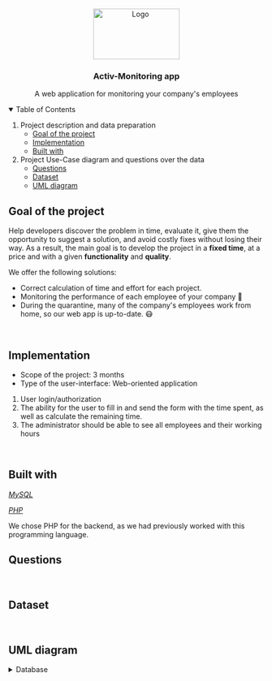 <!-- PROJECT LOGO -->
<br />
<p align="center">
  <a href="https://github.com/othneildrew/Best-README-Template">
    <img src="https://sun9-55.userapi.com/impg/JfiXoEZ3BMNL3kFwkQGTwGGyYDQhB26mnIOHyA/QCZGdd6tPHg.jpg?size=425x216&quality=96&proxy=1&sign=29e13599e98c5890fd0e3c2a424581bc&type=album" alt="Logo" width="170" height="100">
  </a>

  <h3 align="center">Activ-Monitoring app</h3>

  <p align="center">
    A web application for monitoring your company's employees
    <br />
  </p>
</p>

<!-- TABLE OF CONTENTS -->
<details open="open">
  <summary>Table of Contents</summary>
  <ol>
    <li>
      <a >Project description and data preparation</a>
      <ul>
        <li><a href="#goal-of-the-project">Goal of the project</a></li>
        <li><a href="#implementation">Implementation</a></li>
        <li><a href="#built-with">Built with</a></li>
      </ul>
    </li>
    <li>
      <a >Project Use-Case diagram and questions over the data</a>
      <ul>
        <li><a href="#questions">Questions</a></li>
        <li><a href="#dataset">Dataset</a></li>
        <li><a href="#uml-diagram">UML diagram </a></li>
      </ul>
    </li>
  </ol>
</details>

<!-- GOAL OF THE PROJECT -->
## Goal of the project
Help developers discover the problem in time, evaluate it, give them the opportunity to suggest a solution, and avoid costly fixes without losing their way. As a result, the main goal is to develop the project in a <b>fixed time</b>, at a price and with a given <b>functionality</b> and <b>quality</b>.

We offer the following solutions:
* Correct calculation of time and effort for each project.
* Monitoring the performance of each employee of your company :speech_balloon:
* During the quarantine, many of the company's employees work from home, so our web app is up-to-date. :mask:
<br />

<!--IMPLEMENTATION  -->
## Implementation 
* Scope of the project: 3 months
* Type of the user-interface: Web-oriented application
1) User login/authorization
2) The ability for the user to fill in and send the form with the time spent, as well as calculate the remaining time.
3) The administrator should be able to see all employees and their working hours
<br />

<!--BUILT WITH  -->
## Built with
*[MySQL](https://www.mysql.com/downloads/)*

*[PHP](https://www.php.net/)*

We chose PHP for the backend, as we had previously worked with this programming language.

<!--QUESTIONS  -->
## Questions 

<br />


<!--DATASET  -->
## Dataset 

<br />

<!--UML diagram  -->
## UML diagram 

<details>
<summary>Database</summary>

![](/docs/drawio/MentorshipDatabase.drawio.svg)

</details>

<br />


